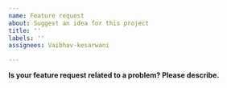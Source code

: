 ```yaml
---
name: Feature request
about: Suggest an idea for this project
title: ''
labels: ''
assignees: Vaibhav-kesarwani

---
```


**Is your feature request related to a problem? Please describe.**
